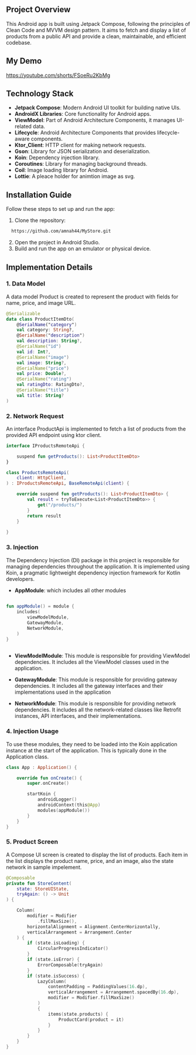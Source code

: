 ## Project Overview

This Android app is built using Jetpack Compose, following the principles of Clean Code and MVVM design pattern. It aims to fetch and display a list of products from a public API and provide a clean, maintainable, and efficient codebase.

## My Demo
 https://youtube.com/shorts/FSoeRu2KbMg

## Technology Stack

- **Jetpack Compose**: Modern Android UI toolkit for building native UIs.
- **AndroidX Libraries**: Core functionality for Android apps.
- **ViewModel**: Part of Android Architecture Components, it manages UI-related data.
- **Lifecycle**: Android Architecture Components that provides lifecycle-aware components.
- **Ktor_Client**: HTTP client for making network requests.
- **Gson**: Library for JSON serialization and deserialization.
- **Koin**: Dependency injection library.
- **Coroutines**: Library for managing background threads.
- **Coil**: Image loading library for Android.
- **Lottie**: A pleace holder for animtion image as svg.

## Installation Guide

Follow these steps to set up and run the app:

1. Clone the repository:

```bash
  https://github.com/amnah44/MyStore.git
```

2. Open the project in Android Studio.
3. Build and run the app on an emulator or physical device.

## Implementation Details
### 1. Data Model
A data model Product is created to represent the product with fields for name, price, and image URL.
```kotlin
@Serializable
data class ProductItemDto(
    @SerialName("category")
    val category: String?,
    @SerialName("description")
    val description: String?,
    @SerialName("id")
    val id: Int?,
    @SerialName("image")
    val image: String?,
    @SerialName("price")
    val price: Double?,
    @SerialName("rating")
    val ratingDto: RatingDto?,
    @SerialName("title")
    val title: String?
)
```
### 2. Network Request
An interface ProductApi is implemented to fetch a list of products from the provided API endpoint using ktor client.

```kotlin
interface IProductsRemoteApi {

    suspend fun getProducts(): List<ProductItemDto>
}

class ProductsRemoteApi(
    client: HttpClient,
) : IProductsRemoteApi, BaseRemoteApi(client) {

    override suspend fun getProducts(): List<ProductItemDto> {
        val result = tryToExecute<List<ProductItemDto>> {
            get("/products/")
        }
        return result
    }
    
}
```

### 3. Injection 
The Dependency Injection (DI) package in this project is responsible for managing dependencies throughout the application. It is implemented using Koin, a pragmatic lightweight dependency injection framework for Kotlin developers.


 - **AppModule**: which includes all other modules
```kotlin
   
fun appModule() = module {
    includes(
        viewModelModule,
        GatewayModule,
        NetworkModule,
    )
}
   
```

 - **ViewModelModule**: This module is responsible for providing ViewModel dependencies. It includes all the ViewModel classes used in the application.

 - **GatewayModule**: This module is responsible for providing gateway dependencies. It includes all the gateway interfaces and their implementations used in the application

 - **NetworkModule**: This module is responsible for providing network dependencies. It includes all the network-related classes like Retrofit instances, API interfaces, and their implementations. 


### 4. Injection Usage
To use these modules, they need to be loaded into the Koin application instance at the start of the application. This is typically done in the Application class.

```kotlin
class App : Application() {

    override fun onCreate() {
        super.onCreate()

        startKoin {
            androidLogger()
            androidContext(this@App)
            modules(appModule())
        }
    }
}

```

### 5. Product Screen
A Compose UI screen is created to display the list of products. Each item in the list displays the product name, price, and an image, also the state network in sample impelement.
```kotlin
@Composable
private fun StoreContent(
    state: StoreUIState,
    tryAgain: () -> Unit
) {

    Column(
        modifier = Modifier
            .fillMaxSize(),
        horizontalAlignment = Alignment.CenterHorizontally,
        verticalArrangement = Arrangement.Center
    ) {
        if (state.isLoading) {
            CircularProgressIndicator()
        }
        if (state.isError) {
            ErrorComposable(tryAgain)
        }
        if (state.isSuccess) {
            LazyColumn(
                contentPadding = PaddingValues(16.dp),
                verticalArrangement = Arrangement.spacedBy(16.dp),
                modifier = Modifier.fillMaxSize()
            )
            {
                items(state.products) {
                    ProductCard(product = it)
                }
            }
        }
    }
}
```
